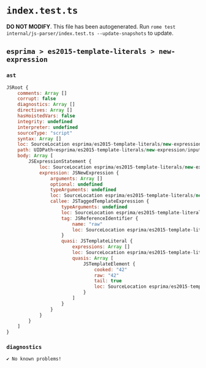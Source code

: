 # `index.test.ts`

**DO NOT MODIFY**. This file has been autogenerated. Run `rome test internal/js-parser/index.test.ts --update-snapshots` to update.

## `esprima > es2015-template-literals > new-expression`

### `ast`

```javascript
JSRoot {
	comments: Array []
	corrupt: false
	diagnostics: Array []
	directives: Array []
	hasHoistedVars: false
	integrity: undefined
	interpreter: undefined
	sourceType: "script"
	syntax: Array []
	loc: SourceLocation esprima/es2015-template-literals/new-expression/input.js 1:0-2:0
	path: UIDPath<esprima/es2015-template-literals/new-expression/input.js>
	body: Array [
		JSExpressionStatement {
			loc: SourceLocation esprima/es2015-template-literals/new-expression/input.js 1:0-1:11
			expression: JSNewExpression {
				arguments: Array []
				optional: undefined
				typeArguments: undefined
				loc: SourceLocation esprima/es2015-template-literals/new-expression/input.js 1:0-1:11
				callee: JSTaggedTemplateExpression {
					typeArguments: undefined
					loc: SourceLocation esprima/es2015-template-literals/new-expression/input.js 1:4-1:11
					tag: JSReferenceIdentifier {
						name: "raw"
						loc: SourceLocation esprima/es2015-template-literals/new-expression/input.js 1:4-1:7 (raw)
					}
					quasi: JSTemplateLiteral {
						expressions: Array []
						loc: SourceLocation esprima/es2015-template-literals/new-expression/input.js 1:7-1:11
						quasis: Array [
							JSTemplateElement {
								cooked: "42"
								raw: "42"
								tail: true
								loc: SourceLocation esprima/es2015-template-literals/new-expression/input.js 1:8-1:10
							}
						]
					}
				}
			}
		}
	]
}
```

### `diagnostics`

```
✔ No known problems!

```
